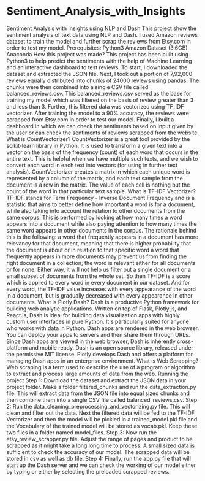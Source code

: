 # Sentiment_Analysis_with_Insights
Sentiment Analysis with Insights using NLP and Dash This project show the sentiment analysis of text data using NLP and Dash. I used Amazon reviews dataset to train the model and further scrap the reviews from Etsy.com in order to test my model.  Prerequisites: Python3 Amazon Dataset (3.6GB) Anaconda How this project was made? This project has been built using Python3 to help predict the sentiments with the help of Machine Learning and an interactive dashboard to test reviews. To start, I downloaded the dataset and extracted the JSON file. Next, I took out a portion of 7,92,000 reviews equally distributed into chunks of 24000 reviews using pandas. The chunks were then combined into a single CSV file called balanced_reviews.csv. This balanced_reviews.csv served as the base for training my model which was filtered on the basis of review greater than 3 and less than 3. Further, this filtered data was vectorized using TF_IDF vectorizer. After training the model to a 90% accuracy, the reviews were scrapped from Etsy.com in order to test our model. Finally, I built a dashboard in which we can check the sentiments based on input given by the user or can check the sentiments of reviews scrapped from the website. What is CountVectorizer? CountVectorizer is a great tool provided by the scikit-learn library in Python. It is used to transform a given text into a vector on the basis of the frequency (count) of each word that occurs in the entire text. This is helpful when we have multiple such texts, and we wish to convert each word in each text into vectors (for using in further text analysis).  CountVectorizer creates a matrix in which each unique word is represented by a column of the matrix, and each text sample from the document is a row in the matrix. The value of each cell is nothing but the count of the word in that particular text sample.  What is TF-IDF Vectorizer? TF-IDF stands for Term Frequency - Inverse Document Frequency and is a statistic that aims to better define how important a word is for a document, while also taking into account the relation to other documents from the same corpus.  This is performed by looking at how many times a word appears into a document while also paying attention to how many times the same word appears in other documents in the corpus.  The rationale behind this is the following:  a word that frequently appears in a document has more relevancy for that document, meaning that there is higher probability that the document is about or in relation to that specific word a word that frequently appears in more documents may prevent us from finding the right document in a collection; the word is relevant either for all documents or for none. Either way, it will not help us filter out a single document or a small subset of documents from the whole set. So then TF-IDF is a score which is applied to every word in every document in our dataset. And for every word, the TF-IDF value increases with every appearance of the word in a document, but is gradually decreased with every appearance in other documents.  What is Plotly Dash? Dash is a productive Python framework for building web analytic applications.  Written on top of Flask, Plotly.js, and React.js, Dash is ideal for building data visualization apps with highly custom user interfaces in pure Python. It's particularly suited for anyone who works with data in Python.  Dash apps are rendered in the web browser. You can deploy your apps to servers and then share them through URLs. Since Dash apps are viewed in the web browser, Dash is inherently cross-platform and mobile ready.  Dash is an open source library, released under the permissive MIT license. Plotly develops Dash and offers a platform for managing Dash apps in an enterprise environment.  What is Web Scrapping? Web scraping is a term used to describe the use of a program or algorithm to extract and process large amounts of data from the web.  Running the project Step 1:  Download the dataset and extract the JSON data in your project folder. Make a folder filtered_chunks and run the data_extraction.py file. This will extract data from the JSON file into equal sized chunks and then combine them into a single CSV file called balanced_reviews.csv. Step 2:  Run the data_cleaning_preprocessing_and_vectorizing.py file. This will clean and filter out the data. Next the filtered data will be fed to the TF-IDF Vectorizer and then the model will be pickled in a trained_model.pkl file and the Vocabulary of the trained model will be stored as vocab.pkl. Keep these two files in a folder named model_files. Step 3:  Now run the etsy_review_scrapper.py file. Adjust the range of pages and product to be scrapped as it might take a long long time to process. A small sized data is sufficient to check the accuracy of our model. The scrapped data will be stored in csv as well as db file. Step 4:  Finally, run the app.py file that will start up the Dash server and we can check the working of our model either by typing or either by selecting the preloaded scrapped reviews.
